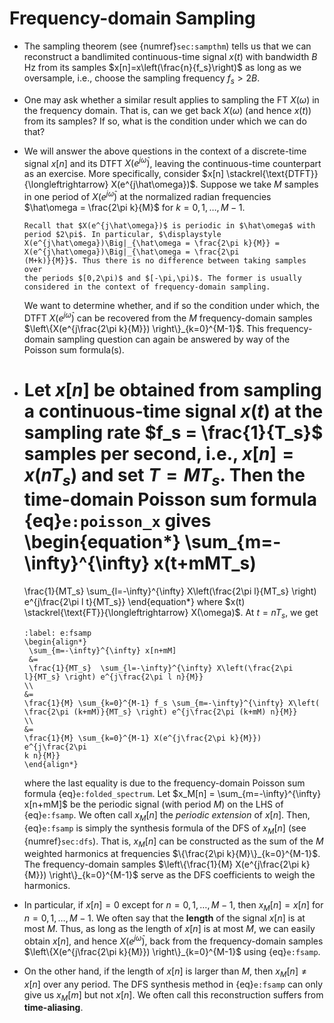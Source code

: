 # Frequency-domain Sampling

* The sampling theorem (see {numref}`sec:sampthm`) tells us that we
  can reconstruct a bandlimited continuous-time signal $x(t)$ with
  bandwidth $B$ Hz from its samples $x[n]=x\left(\frac{n}{f_s}\right)$
  as long as we oversample, i.e., choose the sampling frequency $f_s >
  2B$.

* One may ask whether a similar result applies to sampling the FT
  $X(\omega)$ in the frequency domain. That is, can we get back
  $X(\omega)$ (and hence $x(t)$) from its samples? If so, what is the
  condition under which we can do that? 

* We will answer the above questions in the context of a discrete-time
  signal $x[n]$ and its DTFT $X(e^{j\hat\omega})$, leaving the
  continuous-time counterpart as an exercise. More specifically,
  consider $x[n] \stackrel{\text{DTFT}}{\longleftrightarrow}
  X(e^{j\hat\omega})$. Suppose we take $M$ samples in one period of
  $X(e^{j\hat\omega})$ at the normalized radian frequencies
  $\hat\omega = \frac{2\pi k}{M}$ for $k=0,1,\ldots,M-1$.
  ```{tip}
  Recall that $X(e^{j\hat\omega})$ is periodic in $\hat\omega$ with
  period $2\pi$. In particular, $\displaystyle
  X(e^{j\hat\omega})\Big|_{\hat\omega = \frac{2\pi k}{M}} =
  X(e^{j\hat\omega})\Big|_{\hat\omega = \frac{2\pi
  (M+k)}{M}}$. Thus there is no difference between taking samples over
  the periods $[0,2\pi)$ and $[-\pi,\pi)$. The former is usually
  considered in the context of frequency-domain sampling.
  ```
  We want to determine whether, and if so the condition under which,
  the DTFT $X(e^{j\hat\omega})$ can be recovered from the $M$
  frequency-domain samples $\left\{X(e^{j\frac{2\pi k}{M}})
  \right\}_{k=0}^{M-1}$. This frequency-domain sampling question can
  again be answered by way of the Poisson sum formula(s).

* Let $x[n]$ be obtained from sampling a continuous-time signal $x(t)$
  at the sampling rate $f_s = \frac{1}{T_s}$ samples per second, i.e.,
  $x[n] = x(nT_s)$ and set $T=MT_s$. Then the time-domain Poisson sum
  formula {eq}`e:poisson_x` gives
  \begin{equation*}
  \sum_{m=-\infty}^{\infty} x(t+mMT_s)
  = 
  \frac{1}{MT_s} \sum_{l=-\infty}^{\infty} X\left(\frac{2\pi l}{MT_s}
  \right) e^{j\frac{2\pi l t}{MT_s}} 
  \end{equation*}
  where
  $x(t) \stackrel{\text{FT}}{\longleftrightarrow} X(\omega)$. At
  $t=nT_s$, we get
  ```{math}
  :label: e:fsamp
  \begin{align*}
   \sum_{m=-\infty}^{\infty} x[n+mM] 
   &=
   \frac{1}{MT_s}  \sum_{l=-\infty}^{\infty} X\left(\frac{2\pi
  l}{MT_s} \right) e^{j\frac{2\pi l n}{M}} 
  \\
  &= 
  \frac{1}{M} \sum_{k=0}^{M-1} f_s \sum_{m=-\infty}^{\infty} X\left(
  \frac{2\pi (k+mM)}{MT_s} \right) e^{j\frac{2\pi (k+mM) n}{M}}
  \\
  &=
  \frac{1}{M} \sum_{k=0}^{M-1} X(e^{j\frac{2\pi k}{M}})  e^{j\frac{2\pi
  k n}{M}}
  \end{align*}
  ```
  where the last equality is due to the frequency-domain Poisson sum
  formula {eq}`e:folded_spectrum`. Let $x_M[n] =
  \sum_{m=-\infty}^{\infty} x[n+mM]$ be the periodic signal (with
  period $M$) on the LHS of {eq}`e:fsamp`.  We often call $x_M[n]$ the
  *periodic extension* of $x[n]$. Then, {eq}`e:fsamp` is simply the
      synthesis formula of the DFS of $x_M[n]$ (see
  {numref}`sec:dfs`).  That is, $x_M[n]$ can be constructed as the sum
  of the $M$ weighted harmonics at frequencies $\{\frac{2\pi
  k}{M}\}_{k=0}^{M-1}$. The frequency-domain samples
  $\left\{\frac{1}{M} X(e^{j\frac{2\pi k}{M}})
  \right\}_{k=0}^{M-1}$ serve as the DFS coefficients to weigh the
  harmonics.

* In particular, if $x[n]=0$ except for $n=0,1,\ldots, M-1$, then
  $x_M[n] = x[n]$ for $n=0,1,\ldots, M-1$.
  We often say that the **length** of the signal $x[n]$ is at most 
  $M$. Thus, as long as the length of $x[n]$ is at most $M$, we can
  easily obtain $x[n]$, and hence $X(e^{j\hat\omega})$, back from the
  frequency-domain samples 
  $\left\{X(e^{j\frac{2\pi k}{M}}) \right\}_{k=0}^{M-1}$ using
  {eq}`e:fsamp`. 

* On the other hand, if the length of $x[n]$ is larger than $M$, then
  $x_M[n] \neq x[n]$ over any period. The DFS synthesis method in
  {eq}`e:fsamp` can only give us $x_M[m]$ but not $x[n]$. We often
  call this reconstruction suffers from **time-aliasing**.
